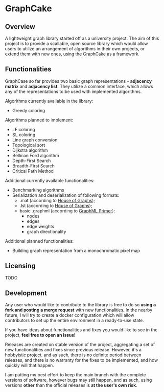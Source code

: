 # GraphCake 

## Overview

A lightweight graph library started off as a university project. The aim of this project is to provide a scallable, open source library which would allow users to utilize an arrangement of algorithms in their own projects, or extend them with new ones, using the GraphCake as a framework. 

## Functionalities

GraphCase so far provides two basic graph representations - **adjacency matrix** and **adjacency list**. They utilize a common interface, which allows any of the representations to be used with implemented algorithms. 

Algorithms currently available in the library:
- Greedy coloring

Algorithms planned to implement:
- LF coloring
- SL coloring
- Line graph conversion
- Topological sort
- Dijkstra algorithm
- Bellman Ford algorithm
- Depth-First Search
- Breadth-First Search
- Critical Path Method

Additional currently available functionalities:
- Benchmarking algorithms
- Serialization and deserialization of following formats:
    - .mat (according to [House of Graphs](https://houseofgraphs.org/));
    - .lst (according to [House of Graphs](https://houseofgraphs.org/));
    - basic .graphml (according to [GraphML Primer](http://graphml.graphdrawing.org/primer/graphml-primer.html)):
        - nodes
        - edges
        - edge weights
        - graph directionality

Additional planned functionalities:
- Building graph representation from a monochromatic pixel map

## Licensing

TODO

## Development

Any user who would like to contribute to the library is free to do so **using a fork and posting a merge request** with new functionalities. In the nearby future, I will try to create a docker configuration which will allow contributors to set up the entire environment in a ready-to-use state.

If you have ideas about functionalities and fixes you would like to see in the project, **feel free to open an issue**!

Releases are created on stable version of the project, aggregating a set of new functionalities and fixes since previous release. However, it's a hobbyistic project, and as such, there is no definite period between releases, and there is no warranty for the fixes to be implemented, and how quickly will that happen. 

I am putting my best effort to keep the main branch with the complete versions of software, however bugs may still happen, and as such, using versions **other** than the official releases is **at the user's own risk**.